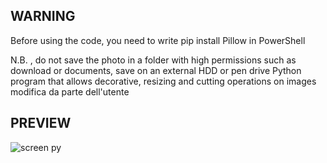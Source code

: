 ## WARNING
Before using the code, you need to write    pip install Pillow   in PowerShell

N.B. , do not save the photo in a folder with high permissions such as download or documents, save on an external HDD or pen drive
Python program that allows decorative, resizing and cutting operations on images
modifica da parte dell'utente

## PREVIEW  

![screen py](https://github.com/user-attachments/assets/559d12be-8783-4c67-90cc-26f39347ada6)
